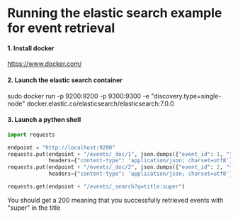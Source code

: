 # Running the elastic search example for event retrieval

#### 1. Install docker 
https://www.docker.com/

#### 2. Launch the elastic search container
sudo docker run -p 9200:9200 -p 9300:9300 -e "discovery.type=single-node" docker.elastic.co/elasticsearch/elasticsearch:7.0.0


#### 3. Launch a python shell

```python
import requests

endpoint = "http://localhost:9200"
requests.put(endpoint + "/events/_doc/1", json.dumps({"event_id": 1, "title": "Super party"}), 
             headers={"content-type": 'application/json; charset=utf8'})
requests.put(endpoint + "/events/_doc/2", json.dumps({"event_id": 2, "title": "Super event"}), 
             headers={"content-type": 'application/json; charset=utf8'})

requests.get(endpoint + "/events/_search?q=title:super")
```

You should get a 200 meaning that you successfully retrieved events with "super" in the title
